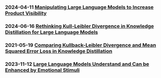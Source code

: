 ### 2024-04-11 [Manipulating Large Language Models to Increase Product Visibility](https://arxiv.org/abs/2404.07981)
### 2024-06-16 [Rethinking Kull-Leibler Divergence in Knowledge Distillation for Large Language Models](https://arxiv.org/abs/2404.02657)
### 2021-05-19 [Comparing Kullback-Leibler Divergence and Mean Squared Error Loss in Knowledge Distillation](https://arxiv.org/abs/2105.08919)
### 2023-11-12 [Large Language Models Understand and Can be Enhanced by Emotional Stimuli](https://arxiv.org/abs/2307.11760)
